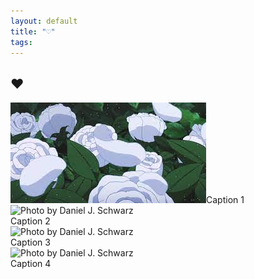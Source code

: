 ```yaml
---
layout: default
title: "♡"
tags: 
---
```


## ♥

<div class="gallery">
        <div class="gallery-item item-3x4">
            <img class="thumb placeholder" src="/assets/img/f2.jpg" data-src="/assets/img/f2.jpg" data-image="/assets/img/f2.jpg" 
            <div class="caption"><span>Caption 1</span></div>
        </div>
        <div class="gallery-item item-4x3">
            <img class="thumb placeholder" src="https://codeconvey.com/Tutorials/global-images/image-2.jpg" data-src="https://codeconvey.com/Tutorials/global-images/image-2.jpg" data-image="https://codeconvey.com/Tutorials/global-images/image-2.jpg" data-title="Photo by Daniel J. Schwarz (2)" alt="Photo by Daniel J. Schwarz">
            <div class="caption"><span>Caption 2</span></div>
        </div>
        <div class="gallery-item item-3x4">
            <img class="thumb placeholder" src="https://codeconvey.com/Tutorials/global-images/image-3.jpg" data-src="https://codeconvey.com/Tutorials/global-images/image-3.jpg" data-image="https://codeconvey.com/Tutorials/global-images/image-3.jpg" data-title="Photo by Daniel J. Schwarz (3)" alt="Photo by Daniel J. Schwarz">
            <div class="caption"><span>Caption 3</span></div>
        </div>
        <div class="gallery-item item-4x3">
            <img class="thumb placeholder" src="https://codeconvey.com/Tutorials/global-images/image-4.jpg" data-src="https://codeconvey.com/Tutorials/global-images/image-4.jpg" data-image="https://codeconvey.com/Tutorials/global-images/image-4.jpg" data-title="Photo by Daniel J. Schwarz (4)" alt="Photo by Daniel J. Schwarz">
            <div class="caption"><span>Caption 4</span></div>
        </div>
    </div>